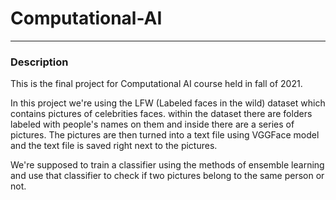 # Computational-AI
___
### Description
This is the final project for Computational AI course held in fall of 2021.

In this project we're using the LFW (Labeled faces in the wild) dataset which contains pictures of celebrities faces. within the dataset there are folders labeled with people's names on them and inside there are a series of pictures. The pictures are then turned into a text file using VGGFace model and the text file is saved right next to the pictures.

We're supposed to train a classifier using the methods of ensemble learning and use that classifier to check if two pictures belong to the same person or not.


